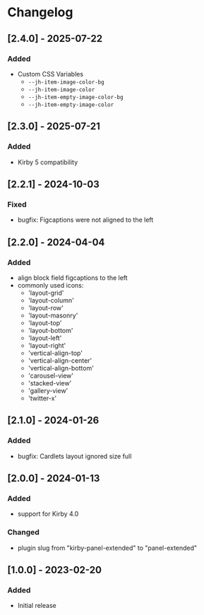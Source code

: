 # Changelog

## [2.4.0] - 2025-07-22
### Added
- Custom CSS Variables
    - `--jh-item-image-color-bg`
    - `--jh-item-image-color`
    - `--jh-item-empty-image-color-bg`
    - `--jh-item-empty-image-color`


## [2.3.0] - 2025-07-21
### Added
- Kirby 5 compatibility


## [2.2.1] - 2024-10-03
### Fixed
- bugfix: Figcaptions were not aligned to the left


## [2.2.0] - 2024-04-04
### Added
- align block field figcaptions to the left
- commonly used icons:
    - 'layout-grid'
    - 'layout-column'
    - 'layout-row'
    - 'layout-masonry'
    - 'layout-top'
    - 'layout-bottom'
    - 'layout-left'
    - 'layout-right'
    - 'vertical-align-top'
    - 'vertical-align-center'
    - 'vertical-align-bottom'
    - 'carousel-view'
    - 'stacked-view'
    - 'gallery-view'
    - 'twitter-x'


## [2.1.0] - 2024-01-26
### Added
- bugfix: Cardlets layout ignored size full


## [2.0.0] - 2024-01-13
### Added
- support for Kirby 4.0

### Changed
- plugin slug from "kirby-panel-extended" to "panel-extended"


## [1.0.0] - 2023-02-20
### Added
- Initial release
